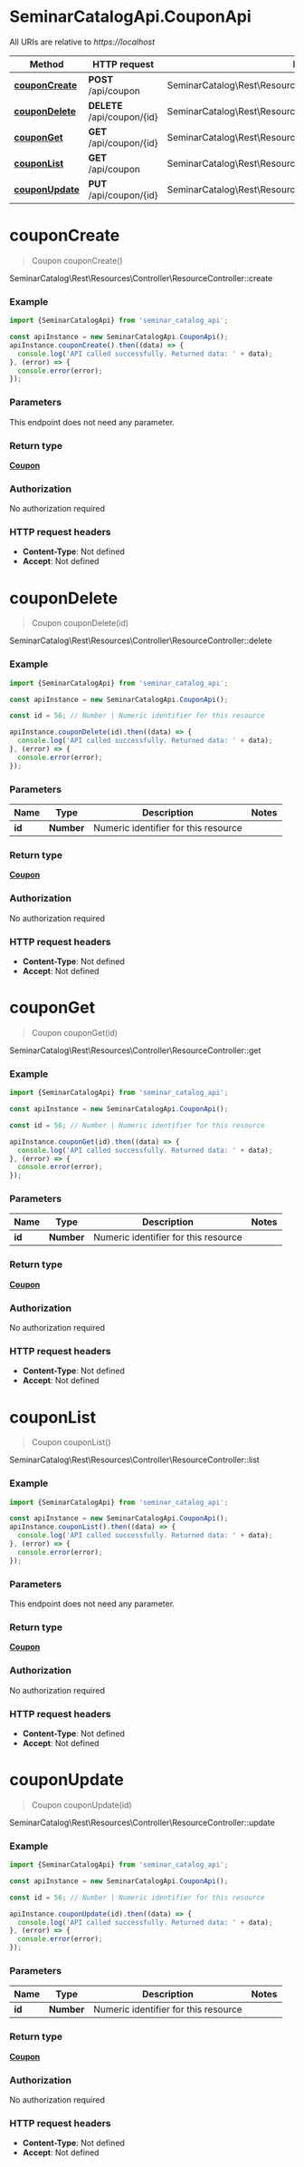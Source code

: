 # SeminarCatalogApi.CouponApi

All URIs are relative to *https://localhost*

Method | HTTP request | Description
------------- | ------------- | -------------
[**couponCreate**](CouponApi.md#couponCreate) | **POST** /api/coupon | SeminarCatalog\\Rest\\Resources\\Controller\\ResourceController::create
[**couponDelete**](CouponApi.md#couponDelete) | **DELETE** /api/coupon/{id} | SeminarCatalog\\Rest\\Resources\\Controller\\ResourceController::delete
[**couponGet**](CouponApi.md#couponGet) | **GET** /api/coupon/{id} | SeminarCatalog\\Rest\\Resources\\Controller\\ResourceController::get
[**couponList**](CouponApi.md#couponList) | **GET** /api/coupon | SeminarCatalog\\Rest\\Resources\\Controller\\ResourceController::list
[**couponUpdate**](CouponApi.md#couponUpdate) | **PUT** /api/coupon/{id} | SeminarCatalog\\Rest\\Resources\\Controller\\ResourceController::update


<a name="couponCreate"></a>
# **couponCreate**
> Coupon couponCreate()

SeminarCatalog\\Rest\\Resources\\Controller\\ResourceController::create

### Example
```javascript
import {SeminarCatalogApi} from 'seminar_catalog_api';

const apiInstance = new SeminarCatalogApi.CouponApi();
apiInstance.couponCreate().then((data) => {
  console.log('API called successfully. Returned data: ' + data);
}, (error) => {
  console.error(error);
});

```

### Parameters
This endpoint does not need any parameter.

### Return type

[**Coupon**](Coupon.md)

### Authorization

No authorization required

### HTTP request headers

 - **Content-Type**: Not defined
 - **Accept**: Not defined

<a name="couponDelete"></a>
# **couponDelete**
> Coupon couponDelete(id)

SeminarCatalog\\Rest\\Resources\\Controller\\ResourceController::delete

### Example
```javascript
import {SeminarCatalogApi} from 'seminar_catalog_api';

const apiInstance = new SeminarCatalogApi.CouponApi();

const id = 56; // Number | Numeric identifier for this resource

apiInstance.couponDelete(id).then((data) => {
  console.log('API called successfully. Returned data: ' + data);
}, (error) => {
  console.error(error);
});

```

### Parameters

Name | Type | Description  | Notes
------------- | ------------- | ------------- | -------------
 **id** | **Number**| Numeric identifier for this resource | 

### Return type

[**Coupon**](Coupon.md)

### Authorization

No authorization required

### HTTP request headers

 - **Content-Type**: Not defined
 - **Accept**: Not defined

<a name="couponGet"></a>
# **couponGet**
> Coupon couponGet(id)

SeminarCatalog\\Rest\\Resources\\Controller\\ResourceController::get

### Example
```javascript
import {SeminarCatalogApi} from 'seminar_catalog_api';

const apiInstance = new SeminarCatalogApi.CouponApi();

const id = 56; // Number | Numeric identifier for this resource

apiInstance.couponGet(id).then((data) => {
  console.log('API called successfully. Returned data: ' + data);
}, (error) => {
  console.error(error);
});

```

### Parameters

Name | Type | Description  | Notes
------------- | ------------- | ------------- | -------------
 **id** | **Number**| Numeric identifier for this resource | 

### Return type

[**Coupon**](Coupon.md)

### Authorization

No authorization required

### HTTP request headers

 - **Content-Type**: Not defined
 - **Accept**: Not defined

<a name="couponList"></a>
# **couponList**
> Coupon couponList()

SeminarCatalog\\Rest\\Resources\\Controller\\ResourceController::list

### Example
```javascript
import {SeminarCatalogApi} from 'seminar_catalog_api';

const apiInstance = new SeminarCatalogApi.CouponApi();
apiInstance.couponList().then((data) => {
  console.log('API called successfully. Returned data: ' + data);
}, (error) => {
  console.error(error);
});

```

### Parameters
This endpoint does not need any parameter.

### Return type

[**Coupon**](Coupon.md)

### Authorization

No authorization required

### HTTP request headers

 - **Content-Type**: Not defined
 - **Accept**: Not defined

<a name="couponUpdate"></a>
# **couponUpdate**
> Coupon couponUpdate(id)

SeminarCatalog\\Rest\\Resources\\Controller\\ResourceController::update

### Example
```javascript
import {SeminarCatalogApi} from 'seminar_catalog_api';

const apiInstance = new SeminarCatalogApi.CouponApi();

const id = 56; // Number | Numeric identifier for this resource

apiInstance.couponUpdate(id).then((data) => {
  console.log('API called successfully. Returned data: ' + data);
}, (error) => {
  console.error(error);
});

```

### Parameters

Name | Type | Description  | Notes
------------- | ------------- | ------------- | -------------
 **id** | **Number**| Numeric identifier for this resource | 

### Return type

[**Coupon**](Coupon.md)

### Authorization

No authorization required

### HTTP request headers

 - **Content-Type**: Not defined
 - **Accept**: Not defined

